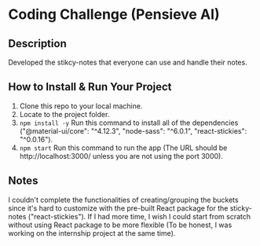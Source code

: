 # Coding Challenge (Pensieve AI)

## Description
Developed the stikcy-notes that everyone can use and handle their notes.

## How to Install & Run Your Project
1. Clone this repo to your local machine.
2. Locate to the project folder.
3. `npm install -y` Run this command to install all of the dependencies 
  ("@material-ui/core": "^4.12.3", 
   "node-sass": "^6.0.1",
   "react-stickies": "^0.0.16").
4. `npm start` Run this command to run the app (The URL should be http://localhost:3000/ unless you are not using the port 3000).

## Notes
I couldn't complete the functionalities of creating/grouping the buckets since it's hard to customize with the pre-built React package for the sticky-notes ("react-stickies").
If I had more time, I wish I could start from scratch without using React package to be more flexible (To be honest, I was working on the internship project at the same time).
